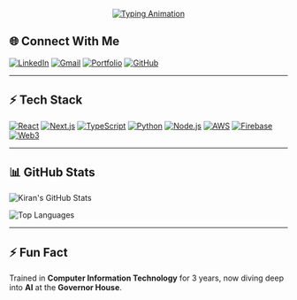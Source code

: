 <p
 align="center">
 <a href="https://github.com/kiranMushtaque">
 <img src="https://readme-typing-svg.herokuapp.com?font=Fira+Code&weight=600&size=24&duration=3000&pause=1000&color=3BC2F3&center=true&vCenter=true&width=500&lines=Frontend+Developer;React+%7C+Next.js+Specialist;TypeScript+%7C+TailwindCSS+Expert;Passionate+About+AI+%26+Web+Apps" alt="Typing Animation" />
 </a>
</p>



## 🌐 Connect With Me

[![LinkedIn](https://img.shields.io/badge/-LinkedIn-0077B5?style=flat-square&logo=linkedin&logoColor=white&link=https://www.linkedin.com/in/kiran-m-9b238b2b6/)](https://www.linkedin.com/in/kiran-m-9b238b2b6/) 
[![Gmail](https://img.shields.io/badge/-Email-D14836?style=flat-square&logo=gmail&logoColor=white&link=mailto:kiranmushtaque373@gmail.com)](mailto:kiranmushtaque373@gmail.com) 
[![Portfolio](https://img.shields.io/badge/-Portfolio-FF4081?style=flat-square&logo=vercel&logoColor=white&link=https://my-portfolio-one-rust-88.vercel.app/)](https://my-portfolio-one-rust-88.vercel.app/) 
[![GitHub](https://img.shields.io/badge/-GitHub-181717?style=flat-square&logo=github&logoColor=white&link=https://github.com/kiranMushtaque)](https://github.com/kiranMushtaque)

---

## ⚡ Tech Stack

[![React](https://img.shields.io/badge/React-61DAFB?style=for-the-badge&logo=react&logoColor=black)](https://reactjs.org/) 
[![Next.js](https://img.shields.io/badge/Next.js-000000?style=for-the-badge&logo=nextdotjs&logoColor=white)](https://nextjs.org/) 
[![TypeScript](https://img.shields.io/badge/TypeScript-3178C6?style=for-the-badge&logo=typescript&logoColor=white)](https://www.typescriptlang.org/) 
[![Python](https://img.shields.io/badge/Python-3776AB?style=for-the-badge&logo=python&logoColor=white)](https://www.python.org/) 
[![Node.js](https://img.shields.io/badge/Node.js-339933?style=for-the-badge&logo=node.js&logoColor=white)](https://nodejs.org/) 
[![AWS](https://img.shields.io/badge/AWS-232F3E?style=for-the-badge&logo=amazon-aws&logoColor=white)](https://aws.amazon.com/) 
[![Firebase](https://img.shields.io/badge/Firebase-FFCA28?style=for-the-badge&logo=firebase&logoColor=black)](https://firebase.google.com/) 
[![Web3](https://img.shields.io/badge/Web3-000000?style=for-the-badge&logo=ethereum&logoColor=white)](https://web3js.readthedocs.io/)

---

## 📊 GitHub Stats

![Kiran's GitHub Stats](https://github-readme-stats.vercel.app/api?username=kiranMushtaque&show_icons=true&theme=radical)  

![Top Languages](https://github-readme-stats.vercel.app/api/top-langs/?username=kiranMushtaque&layout=compact&theme=radical)

---

## ⚡ Fun Fact

Trained in **Computer Information Technology** for 3 years, now diving deep into **AI** at the **Governor House**.
